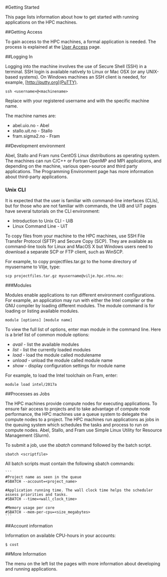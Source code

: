 #Getting Started

This page lists information about how to get started with running applications
on the HPC machines.

##Getting Access

To gain access to the HPC machines, a formal application is needed. The process
is explained at the [User Access](https://www.sigma2.no/node/36) page.

##Logging In

Logging into the machine involves the use of Secure Shell (SSH) in a terminal.
SSH login is available natively to Linux or Mac OSX (or any UNIX-based systems).
On Windows machines an SSH client is needed, for example, [http://putty.org](PuTTY).

```
ssh <username>@<machinename>
```

Replace _<username>_ with your registered username and _<machinename>_ with the specific machine name.

The machine names are:

* abel.uio.no   - Abel
* stallo.uit.no - Stallo
* fram.sigma2.no - Fram

##Development environment

Abel, Stallo and Fram runs CentOS Linux distributions as operating system. The machines can run C/C++ or Fortran OpenMP and MPI applications, and depending on the machine, various open-source and third party applications. The Programming Environment page has more information about third-party applications.

### Unix CLI

It is expected that the user is familiar with command-line interfaces (CLIs), but for those who are not familiar with commands, the UiB and UiT pages have several tutorials on the CLI environment:

* Introduction to Unix CLI - UiB
* Linux Command Line - UiT

To copy files from your machine to the HPC machines, use SSH File Transfer Protocol (SFTP) and Secure Copy (SCP). They are available as command-line tools for Linux and MacOS X but Windows users need to download a separate SCP or FTP client, such as WinSCP.

For example, to copy projectfiles.tar.gz to the home directory of myusername to Vilje, type:

```
scp projectfiles.tar.gz myusername@vilje.hpc.ntnu.no:
```

###Modules

Modules enable applications to run different environment configurations. For example, an application may run with either the Intel compiler or the GNU compiler by loading different modules. The module command is for loading or listing available modules.

```
module [options] [module name]
```

To view the full list of options, enter man module in the command line. Here is a brief list of common module options:

* _avail_ - list the available modules
* _list_ - list the currently loaded modules
* _load  <module name>_ - load the module called modulename
* _unload  <module name>_ - unload the module called module name
* _show <module name>_  - display configuration settings for module name

For example, to load the Intel toolchain on Fram, enter:

```
module load intel/2017a
```


##Processes as Jobs

The HPC machines provide compute nodes for executing applications. To ensure fair access to projects and to take advantage of compute node performance, the HPC machines use a queue system to delegate the compute nodes to a project. The HPC machines run applications as jobs in the queuing system which schedules the tasks and process to run on compute nodes. Abel, Stallo, and Fram use Simple Linux Utility for Resource Management (Slurm).

To submit a job, use the _sbatch_ command followed by the batch script.

```
sbatch <scriptfile>
```

All batch scripts must contain the following sbatch commands:

    ```
    #Project name as seen in the queue
    #SBATCH --account=<project_name>

    #Application running time. The wall clock time helps the scheduler assess priorities and tasks.
    #SBATCH --time=<wall_clock_time>

    #Memory usage per core
    #SBATCH --mem-per-cpu=<size_megabytes>
    ```

##Account information

Information on available CPU-hours in your accounts:

```
$ cost
```

##More Information

The menu on the left list the pages with more information about developing and running applications.
